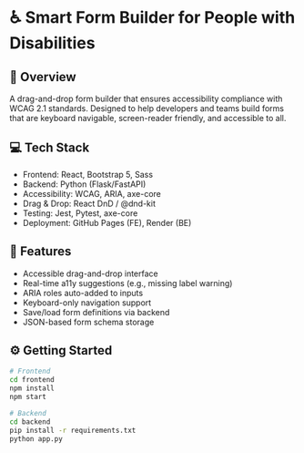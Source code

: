 # ♿ Smart Form Builder for People with Disabilities

## 🧠 Overview
A drag-and-drop form builder that ensures accessibility compliance with WCAG 2.1 standards. Designed to help developers and teams build forms that are keyboard navigable, screen-reader friendly, and accessible to all.

## 💻 Tech Stack
- Frontend: React, Bootstrap 5, Sass
- Backend: Python (Flask/FastAPI)
- Accessibility: WCAG, ARIA, axe-core
- Drag & Drop: React DnD / @dnd-kit
- Testing: Jest, Pytest, axe-core
- Deployment: GitHub Pages (FE), Render (BE)

## 🔑 Features
- Accessible drag-and-drop interface
- Real-time a11y suggestions (e.g., missing label warning)
- ARIA roles auto-added to inputs
- Keyboard-only navigation support
- Save/load form definitions via backend
- JSON-based form schema storage

## ⚙️ Getting Started

```bash
# Frontend
cd frontend
npm install
npm start

# Backend
cd backend
pip install -r requirements.txt
python app.py
